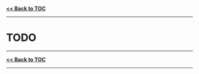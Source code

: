 **[<< Back to TOC](00-getting-started.md)**

---
# TODO
---
**[<< Back to TOC](00-getting-started.md)**

---
